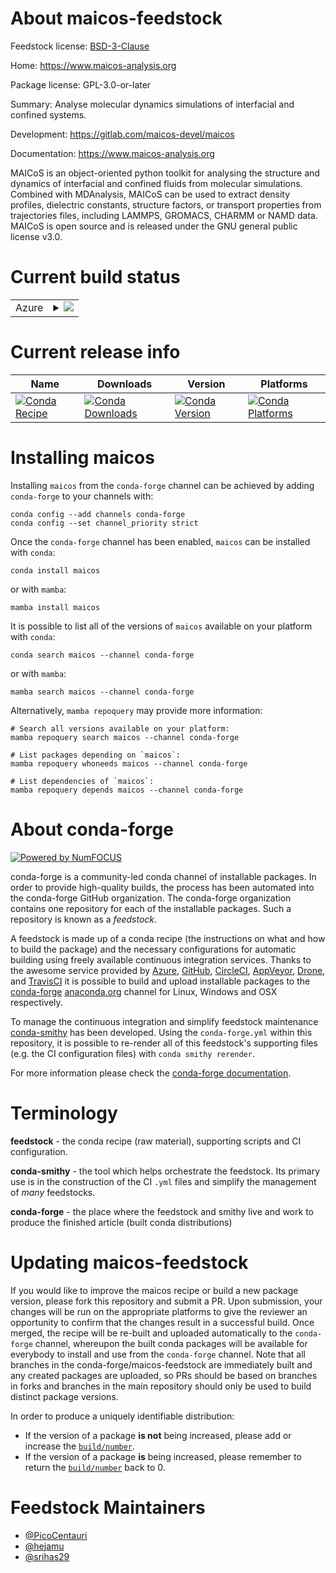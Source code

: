 About maicos-feedstock
======================

Feedstock license: [BSD-3-Clause](https://github.com/conda-forge/maicos-feedstock/blob/main/LICENSE.txt)

Home: https://www.maicos-analysis.org

Package license: GPL-3.0-or-later

Summary: Analyse molecular dynamics simulations of interfacial and confined systems.

Development: https://gitlab.com/maicos-devel/maicos

Documentation: https://www.maicos-analysis.org

MAICoS is an object-oriented python toolkit for analysing the structure and dynamics of interfacial and confined fluids from molecular simulations. Combined with MDAnalysis, MAICoS can be used to extract density profiles, dielectric constants, structure factors, or transport properties from trajectories files, including LAMMPS, GROMACS, CHARMM or NAMD data. MAICoS is open source and is released under the GNU general public license v3.0.

Current build status
====================


<table>
    
  <tr>
    <td>Azure</td>
    <td>
      <details>
        <summary>
          <a href="https://dev.azure.com/conda-forge/feedstock-builds/_build/latest?definitionId=16563&branchName=main">
            <img src="https://dev.azure.com/conda-forge/feedstock-builds/_apis/build/status/maicos-feedstock?branchName=main">
          </a>
        </summary>
        <table>
          <thead><tr><th>Variant</th><th>Status</th></tr></thead>
          <tbody><tr>
              <td>linux_64_python3.10.____cpython</td>
              <td>
                <a href="https://dev.azure.com/conda-forge/feedstock-builds/_build/latest?definitionId=16563&branchName=main">
                  <img src="https://dev.azure.com/conda-forge/feedstock-builds/_apis/build/status/maicos-feedstock?branchName=main&jobName=linux&configuration=linux%20linux_64_python3.10.____cpython" alt="variant">
                </a>
              </td>
            </tr><tr>
              <td>linux_64_python3.11.____cpython</td>
              <td>
                <a href="https://dev.azure.com/conda-forge/feedstock-builds/_build/latest?definitionId=16563&branchName=main">
                  <img src="https://dev.azure.com/conda-forge/feedstock-builds/_apis/build/status/maicos-feedstock?branchName=main&jobName=linux&configuration=linux%20linux_64_python3.11.____cpython" alt="variant">
                </a>
              </td>
            </tr><tr>
              <td>linux_64_python3.12.____cpython</td>
              <td>
                <a href="https://dev.azure.com/conda-forge/feedstock-builds/_build/latest?definitionId=16563&branchName=main">
                  <img src="https://dev.azure.com/conda-forge/feedstock-builds/_apis/build/status/maicos-feedstock?branchName=main&jobName=linux&configuration=linux%20linux_64_python3.12.____cpython" alt="variant">
                </a>
              </td>
            </tr><tr>
              <td>linux_64_python3.9.____cpython</td>
              <td>
                <a href="https://dev.azure.com/conda-forge/feedstock-builds/_build/latest?definitionId=16563&branchName=main">
                  <img src="https://dev.azure.com/conda-forge/feedstock-builds/_apis/build/status/maicos-feedstock?branchName=main&jobName=linux&configuration=linux%20linux_64_python3.9.____cpython" alt="variant">
                </a>
              </td>
            </tr><tr>
              <td>osx_64_python3.10.____cpython</td>
              <td>
                <a href="https://dev.azure.com/conda-forge/feedstock-builds/_build/latest?definitionId=16563&branchName=main">
                  <img src="https://dev.azure.com/conda-forge/feedstock-builds/_apis/build/status/maicos-feedstock?branchName=main&jobName=osx&configuration=osx%20osx_64_python3.10.____cpython" alt="variant">
                </a>
              </td>
            </tr><tr>
              <td>osx_64_python3.11.____cpython</td>
              <td>
                <a href="https://dev.azure.com/conda-forge/feedstock-builds/_build/latest?definitionId=16563&branchName=main">
                  <img src="https://dev.azure.com/conda-forge/feedstock-builds/_apis/build/status/maicos-feedstock?branchName=main&jobName=osx&configuration=osx%20osx_64_python3.11.____cpython" alt="variant">
                </a>
              </td>
            </tr><tr>
              <td>osx_64_python3.12.____cpython</td>
              <td>
                <a href="https://dev.azure.com/conda-forge/feedstock-builds/_build/latest?definitionId=16563&branchName=main">
                  <img src="https://dev.azure.com/conda-forge/feedstock-builds/_apis/build/status/maicos-feedstock?branchName=main&jobName=osx&configuration=osx%20osx_64_python3.12.____cpython" alt="variant">
                </a>
              </td>
            </tr><tr>
              <td>osx_64_python3.9.____cpython</td>
              <td>
                <a href="https://dev.azure.com/conda-forge/feedstock-builds/_build/latest?definitionId=16563&branchName=main">
                  <img src="https://dev.azure.com/conda-forge/feedstock-builds/_apis/build/status/maicos-feedstock?branchName=main&jobName=osx&configuration=osx%20osx_64_python3.9.____cpython" alt="variant">
                </a>
              </td>
            </tr><tr>
              <td>win_64_python3.10.____cpython</td>
              <td>
                <a href="https://dev.azure.com/conda-forge/feedstock-builds/_build/latest?definitionId=16563&branchName=main">
                  <img src="https://dev.azure.com/conda-forge/feedstock-builds/_apis/build/status/maicos-feedstock?branchName=main&jobName=win&configuration=win%20win_64_python3.10.____cpython" alt="variant">
                </a>
              </td>
            </tr><tr>
              <td>win_64_python3.11.____cpython</td>
              <td>
                <a href="https://dev.azure.com/conda-forge/feedstock-builds/_build/latest?definitionId=16563&branchName=main">
                  <img src="https://dev.azure.com/conda-forge/feedstock-builds/_apis/build/status/maicos-feedstock?branchName=main&jobName=win&configuration=win%20win_64_python3.11.____cpython" alt="variant">
                </a>
              </td>
            </tr><tr>
              <td>win_64_python3.12.____cpython</td>
              <td>
                <a href="https://dev.azure.com/conda-forge/feedstock-builds/_build/latest?definitionId=16563&branchName=main">
                  <img src="https://dev.azure.com/conda-forge/feedstock-builds/_apis/build/status/maicos-feedstock?branchName=main&jobName=win&configuration=win%20win_64_python3.12.____cpython" alt="variant">
                </a>
              </td>
            </tr><tr>
              <td>win_64_python3.9.____cpython</td>
              <td>
                <a href="https://dev.azure.com/conda-forge/feedstock-builds/_build/latest?definitionId=16563&branchName=main">
                  <img src="https://dev.azure.com/conda-forge/feedstock-builds/_apis/build/status/maicos-feedstock?branchName=main&jobName=win&configuration=win%20win_64_python3.9.____cpython" alt="variant">
                </a>
              </td>
            </tr>
          </tbody>
        </table>
      </details>
    </td>
  </tr>
</table>

Current release info
====================

| Name | Downloads | Version | Platforms |
| --- | --- | --- | --- |
| [![Conda Recipe](https://img.shields.io/badge/recipe-maicos-green.svg)](https://anaconda.org/conda-forge/maicos) | [![Conda Downloads](https://img.shields.io/conda/dn/conda-forge/maicos.svg)](https://anaconda.org/conda-forge/maicos) | [![Conda Version](https://img.shields.io/conda/vn/conda-forge/maicos.svg)](https://anaconda.org/conda-forge/maicos) | [![Conda Platforms](https://img.shields.io/conda/pn/conda-forge/maicos.svg)](https://anaconda.org/conda-forge/maicos) |

Installing maicos
=================

Installing `maicos` from the `conda-forge` channel can be achieved by adding `conda-forge` to your channels with:

```
conda config --add channels conda-forge
conda config --set channel_priority strict
```

Once the `conda-forge` channel has been enabled, `maicos` can be installed with `conda`:

```
conda install maicos
```

or with `mamba`:

```
mamba install maicos
```

It is possible to list all of the versions of `maicos` available on your platform with `conda`:

```
conda search maicos --channel conda-forge
```

or with `mamba`:

```
mamba search maicos --channel conda-forge
```

Alternatively, `mamba repoquery` may provide more information:

```
# Search all versions available on your platform:
mamba repoquery search maicos --channel conda-forge

# List packages depending on `maicos`:
mamba repoquery whoneeds maicos --channel conda-forge

# List dependencies of `maicos`:
mamba repoquery depends maicos --channel conda-forge
```


About conda-forge
=================

[![Powered by
NumFOCUS](https://img.shields.io/badge/powered%20by-NumFOCUS-orange.svg?style=flat&colorA=E1523D&colorB=007D8A)](https://numfocus.org)

conda-forge is a community-led conda channel of installable packages.
In order to provide high-quality builds, the process has been automated into the
conda-forge GitHub organization. The conda-forge organization contains one repository
for each of the installable packages. Such a repository is known as a *feedstock*.

A feedstock is made up of a conda recipe (the instructions on what and how to build
the package) and the necessary configurations for automatic building using freely
available continuous integration services. Thanks to the awesome service provided by
[Azure](https://azure.microsoft.com/en-us/services/devops/), [GitHub](https://github.com/),
[CircleCI](https://circleci.com/), [AppVeyor](https://www.appveyor.com/),
[Drone](https://cloud.drone.io/welcome), and [TravisCI](https://travis-ci.com/)
it is possible to build and upload installable packages to the
[conda-forge](https://anaconda.org/conda-forge) [anaconda.org](https://anaconda.org/)
channel for Linux, Windows and OSX respectively.

To manage the continuous integration and simplify feedstock maintenance
[conda-smithy](https://github.com/conda-forge/conda-smithy) has been developed.
Using the ``conda-forge.yml`` within this repository, it is possible to re-render all of
this feedstock's supporting files (e.g. the CI configuration files) with ``conda smithy rerender``.

For more information please check the [conda-forge documentation](https://conda-forge.org/docs/).

Terminology
===========

**feedstock** - the conda recipe (raw material), supporting scripts and CI configuration.

**conda-smithy** - the tool which helps orchestrate the feedstock.
                   Its primary use is in the construction of the CI ``.yml`` files
                   and simplify the management of *many* feedstocks.

**conda-forge** - the place where the feedstock and smithy live and work to
                  produce the finished article (built conda distributions)


Updating maicos-feedstock
=========================

If you would like to improve the maicos recipe or build a new
package version, please fork this repository and submit a PR. Upon submission,
your changes will be run on the appropriate platforms to give the reviewer an
opportunity to confirm that the changes result in a successful build. Once
merged, the recipe will be re-built and uploaded automatically to the
`conda-forge` channel, whereupon the built conda packages will be available for
everybody to install and use from the `conda-forge` channel.
Note that all branches in the conda-forge/maicos-feedstock are
immediately built and any created packages are uploaded, so PRs should be based
on branches in forks and branches in the main repository should only be used to
build distinct package versions.

In order to produce a uniquely identifiable distribution:
 * If the version of a package **is not** being increased, please add or increase
   the [``build/number``](https://docs.conda.io/projects/conda-build/en/latest/resources/define-metadata.html#build-number-and-string).
 * If the version of a package **is** being increased, please remember to return
   the [``build/number``](https://docs.conda.io/projects/conda-build/en/latest/resources/define-metadata.html#build-number-and-string)
   back to 0.

Feedstock Maintainers
=====================

* [@PicoCentauri](https://github.com/PicoCentauri/)
* [@hejamu](https://github.com/hejamu/)
* [@srihas29](https://github.com/srihas29/)

